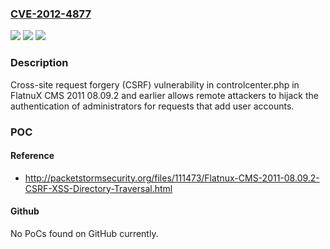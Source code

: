 ### [CVE-2012-4877](https://cve.mitre.org/cgi-bin/cvename.cgi?name=CVE-2012-4877)
![](https://img.shields.io/static/v1?label=Product&message=n%2Fa&color=blue)
![](https://img.shields.io/static/v1?label=Version&message=n%2Fa&color=blue)
![](https://img.shields.io/static/v1?label=Vulnerability&message=n%2Fa&color=brighgreen)

### Description

Cross-site request forgery (CSRF) vulnerability in controlcenter.php in FlatnuX CMS 2011 08.09.2 and earlier allows remote attackers to hijack the authentication of administrators for requests that add user accounts.

### POC

#### Reference
- http://packetstormsecurity.org/files/111473/Flatnux-CMS-2011-08.09.2-CSRF-XSS-Directory-Traversal.html

#### Github
No PoCs found on GitHub currently.

